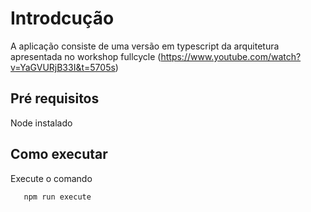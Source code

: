 # Introdcução

A aplicação consiste de uma versão em typescript da arquitetura apresentada no workshop fullcycle (https://www.youtube.com/watch?v=YaGVURjB33I&t=5705s)

## Pré requisitos

Node instalado

## Como executar 

Execute o comando
```bash 
   npm run execute
```